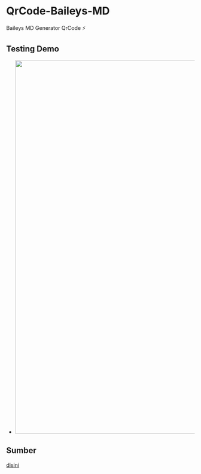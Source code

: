 # QrCode-Baileys-MD
Baileys MD Generator QrCode ⚡

## Testing Demo
* <img src="https://user-images.githubusercontent.com/94370774/164411949-a67b317f-7861-4169-a110-f2b37151e04a.png" height="1000" width="1000" /></a>
## Sumber
[disini](https://replit.com/@tahaluindo/md-baileys-qr)
